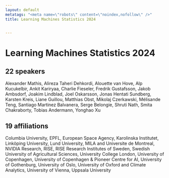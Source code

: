```yaml
---
layout: default
metatags: "<meta name=\"robots\" content=\"noindex,nofollow\" />"
title: Learning Machines Statistics 2024


---
```


# Learning Machines Statistics 2024



## 22 speakers

Alexander Mathis, Alireza Taheri Dehkordi, Alouette van Hove, Alp Kucukelbir, Ankit Kariryaa, Charlie Fieseler, Fredrik Gustafsson, Jakob Ambsdorf, Joakim Lindblad, Joel Oskarsson, Jonas Hentati Sundberg, Karsten Kreis, Liane Guillou, Matthias Obst, Mikolaj Czerkawski, Mélisande Teng, Santiago Martinez Balvanera, Serge Belongie, Shruti Nath, Smita Chakraborty, Tobias Andermann, Yonghao Xu

## 19 affiliations

Columbia University, EPFL, European Space Agency, Karolinska Institutet, Linköping University, Lund University, MILA and Universite de Montreal, NVIDIA Research, RISE, RISE Research Institutes of Sweden, Swedish University of Agricultural Sciences, University College London, University of Copenhagen, University of Copenhagen & Pioneer Centre for AI, University of Gothenburg, University of Oslo, University of Oxford and Climate Analytics, University of Vienna, Uppsala University

